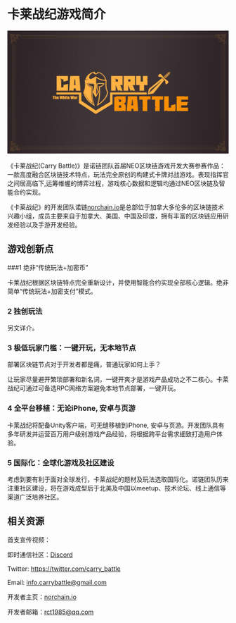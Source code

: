 # 卡莱战纪游戏简介



![Logo](pics/Logo.jpg)

《卡莱战纪(Carry Battle)》是诺链团队首届NEO区块链游戏开发大赛参赛作品：一款高度融合区块链技术特点，玩法完全原创的构建式卡牌对战游戏。表现指挥官之间居高临下,运筹帷幄的博弈过程，游戏核心数据和逻辑均通过NEO区块链及智能合约实现。

《卡莱战纪》的开发团队诺链[norchain.io](norchain.io)是总部位于加拿大多伦多的区块链技术兴趣小组，成员主要来自于加拿大、美国、中国及印度，拥有丰富的区块链应用研发经验以及手游开发经验。

## 游戏创新点

###1 绝非“传统玩法+加密币” 

卡莱战纪根据区块链特点完全重新设计，并使用智能合约实现全部核心逻辑。绝非简单“传统玩法+加密支付”模式。

### 2 独创玩法

另文详介。

### 3 极低玩家门槛：一键开玩，无本地节点 

部署区块链节点对于开发者都是痛，普通玩家如何上手？

让玩家尽量避开繁琐部署和新名词，一键开爽才是游戏产品成功之不二核心。卡莱战纪可通过可备选RPC网络方案避免本地节点部署，一键开玩。

### 4 全平台移植：无论iPhone, 安卓与页游 

卡莱战纪将配备Unity客户端，可无缝移植到iPhone, 安卓与页游。开发团队具有多年研发并运营百万用户级别游戏产品经验，将根据跨平台需求细致打造用户体验。

### 5 国际化：全球化游戏及社区建设

考虑到要有利于面对全球发行，卡莱战纪的题材及玩法选取国际化。诺链团队历来注重社区建设，将在游戏成型后于北美及中国以meetup、技术论坛、线上通信等渠道广泛培养社区。

## 相关资源

首支宣传视频：

即时通信社区：[Discord](<https://discord.gg/pKQyyrP> )

Twitter: https://twitter.com/carry_battle

Email: info.carrybattle@gmail.com

开发者主页：[norchain.io](norchain.io)

开发者邮箱：rct1985@qq.com